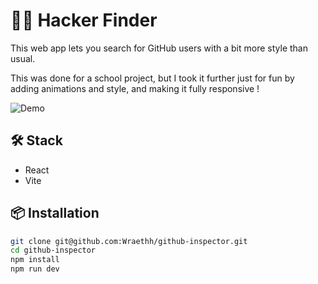 # 🧑‍💻 Hacker Finder

This web app lets you search for GitHub users with a bit more style than usual.

This was done for a school project, but I took it further just for fun by adding animations and style, and making it fully responsive !

![Demo](public/demo.gif)

## 🛠️ Stack
- React
- Vite

## 📦 Installation
```bash
git clone git@github.com:Wraethh/github-inspector.git
cd github-inspector
npm install
npm run dev
